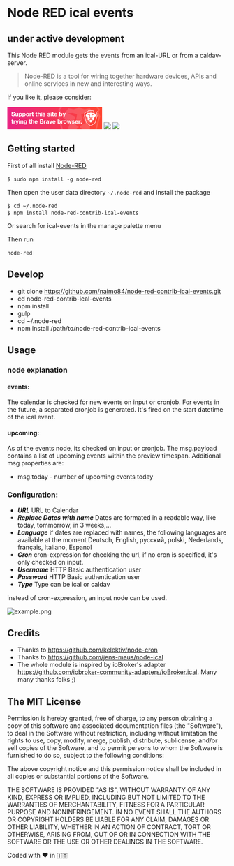 # Node RED ical events 

## under active development

This Node RED module gets the events from an ical-URL or from a caldav-server.

> Node-RED is a tool for wiring together hardware devices, APIs and online services in new and interesting ways.

If you like it, please consider:

<a target="blank" href="https://brave.com/nai412"><img src="./examples/support_banner.png"/></a>
<a target="blank" href="https://paypal.me/NeumannBenjamin"><img src="https://img.shields.io/badge/Donate-PayPal-blue.svg"/></a>
<a target="blank" href="https://blockchain.info/payment_request?address=3KDjCmXsGFYawmycXRsVwfFbphog117N8P"><img src="https://img.shields.io/badge/Donate-Bitcoin-green.svg"/></a> 

## Getting started

First of all install [Node-RED](http://nodered.org/docs/getting-started/installation)

```
$ sudo npm install -g node-red
```

Then open  the user data directory  `~/.node-red`  and install the package

```
$ cd ~/.node-red
$ npm install node-red-contrib-ical-events
```

Or search for ical-events in the manage palette menu

Then run

```
node-red
```

## Develop

* git clone https://github.com/naimo84/node-red-contrib-ical-events.git
* cd node-red-contrib-ical-events
* npm install
* gulp
* cd ~/.node-red 
* npm install /path/to/node-red-contrib-ical-events

## Usage

### node explanation

#### events: 

The calendar is checked for new events on input or cronjob. For events in the future, a separated cronjob is generated. It's fired on the start datetime of the ical event. 

#### upcoming:

As of the events node, its checked on input or cronjob. The msg.payload contains a list of upcoming events within the preview timespan.
Additional msg properties are:

* msg.today - number of upcoming events today


### Configuration:
- ***URL*** URL to Calendar
- ***Replace Dates with name*** Dates are formated in a readable way, like today, tommorrow, in 3 weeks,...
- ***Language*** if dates are replaced with names, the following languages are available at the moment Deutsch, English, русский, polski, Nederlands, français, Italiano, Espanol
- ***Cron*** cron-expression for checking the url, if no cron is specified, it's only checked on input.
- ***Username*** HTTP Basic authentication user
- ***Password*** HTTP Basic authentication user
- ***Type*** Type can be ical or caldav

instead of cron-expression, an input node can be used.

![example.png](https://github.com/naimo84/node-red-contrib-ical-events/raw/master/examples/example.png)

## Credits
* Thanks to https://github.com/kelektiv/node-cron
* Thanks to https://github.com/jens-maus/node-ical
* The whole module is inspired by ioBroker's adapter https://github.com/iobroker-community-adapters/ioBroker.ical. Many many thanks folks ;)

## The MIT License
Permission is hereby granted, free of charge, to any person obtaining a copy
of this software and associated documentation files (the "Software"), to deal in the Software without restriction, including without limitation the rights to use, copy, modify, merge, publish, distribute, sublicense, and/or sell copies of the Software, and to permit persons to whom the Software is furnished to do so, subject to the following conditions:

The above copyright notice and this permission notice shall be included in
all copies or substantial portions of the Software.

THE SOFTWARE IS PROVIDED "AS IS", WITHOUT WARRANTY OF ANY KIND, EXPRESS OR IMPLIED, INCLUDING BUT NOT LIMITED TO THE WARRANTIES OF MERCHANTABILITY, FITNESS FOR A PARTICULAR PURPOSE AND NONINFRINGEMENT. IN NO EVENT SHALL THE
AUTHORS OR COPYRIGHT HOLDERS BE LIABLE FOR ANY CLAIM, DAMAGES OR OTHER LIABILITY, WHETHER IN AN ACTION OF CONTRACT, TORT OR OTHERWISE, ARISING FROM, OUT OF OR IN CONNECTION WITH THE SOFTWARE OR THE USE OR OTHER DEALINGS IN THE SOFTWARE.

Coded with :heart: in :it:
